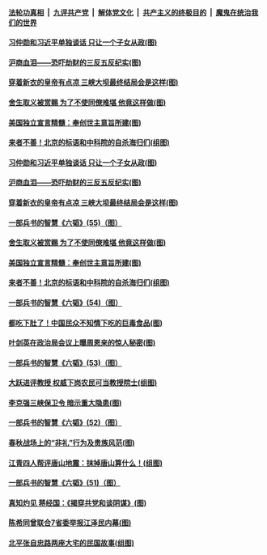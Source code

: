 ####  [法轮功真相](../../../../basic/blob/master/README.md?t=06172103) &nbsp;|&nbsp; [九评共产党](../../../../9ping.md/blob/master/README.md?t=06172103) &nbsp;|&nbsp; [解体党文化](../../../../jtdwh.md/blob/master/README.md?t=06172103)  &nbsp;|&nbsp; [共产主义的终极目的](../../../../gczydzjmd.md/blob/master/README.md?t=06172103) &nbsp;|&nbsp; [魔鬼在统治我们的世界](../../../../mgztzwmdsj.md/blob/master/README.md?t=06172103) 

#### [习仲勋和习近平单独谈话 只让一个子女从政(图)](../pages/p6/936512.md?t=06172103) 

#### [沪商血泪——恐吓劫财的三反五反纪实(图)](../pages/p6/936438.md?t=06172103) 

#### [穿着新衣的皇帝有点凉 三峡大坝最终结局会是这样(图)](../pages/p6/936490.md?t=06172103) 

#### [舍生取义被赏赐 为了不使同僚难堪 他竟这样做(图)](../pages/p6/934496.md?t=06172103) 

#### [美国独立宣言精髓：奉创世主意旨所建(图)](../pages/p6/934953.md?t=06172103) 

#### [来者不善！北京的标语和中科院的自杀海归们(组图)](../pages/p6/936115.md?t=06172103) 

#### [习仲勋和习近平单独谈话 只让一个子女从政(图)](../pages/p6/936512.md?t=06172103) 

#### [沪商血泪——恐吓劫财的三反五反纪实(图)](../pages/p6/936438.md?t=06172103) 

#### [穿着新衣的皇帝有点凉 三峡大坝最终结局会是这样(图)](../pages/p6/936490.md?t=06172103) 

#### [一部兵书的智慧《六韬》(55)（图）](../pages/p6/931148.md?t=06172103) 

#### [舍生取义被赏赐 为了不使同僚难堪 他竟这样做(图)](../pages/p6/934496.md?t=06172103) 

#### [美国独立宣言精髓：奉创世主意旨所建(图)](../pages/p6/934953.md?t=06172103) 

#### [来者不善！北京的标语和中科院的自杀海归们(组图)](../pages/p6/936115.md?t=06172103) 

#### [一部兵书的智慧《六韬》(54)（图）](../pages/p6/931147.md?t=06172103) 

#### [都吃下肚了！中国民众不知情下吃的巨毒食品(图)](../pages/p6/935554.md?t=06172103) 

#### [叶剑英在政治局会议上曝周恩来的惊人秘密(图)](../pages/p6/934254.md?t=06172103) 

#### [一部兵书的智慧《六韬》(53)（图）](../pages/p6/931146.md?t=06172103) 

#### [大跃进评教授 权威下岗农民可当教授院士(组图)](../pages/p6/936114.md?t=06172103) 

#### [李克强三峡保卫令 暗示重大隐患(图)](../pages/p6/936488.md?t=06172103) 

#### [一部兵书的智慧《六韬》(52)（图）](../pages/p6/931144.md?t=06172103) 

#### [春秋战场上的“非礼”行为及贵族风范(图)](../pages/p6/934478.md?t=06172103) 

#### [江青四人帮评唐山地震：抹掉唐山算什么！(组图)](../pages/p6/935987.md?t=06172103) 

#### [一部兵书的智慧《六韬》(51)（图）](../pages/p6/931142.md?t=06172103) 

#### [真知灼见 蒋经国：《揭穿共党和谈阴谋》(图)](../pages/p6/934950.md?t=06172103) 

#### [陈希同曾联合7省委举报江泽民内幕(图)](../pages/p6/934251.md?t=06172103) 

#### [北平张自忠路两座大宅的民国故事(组图)](../pages/p6/935701.md?t=06172103) 

